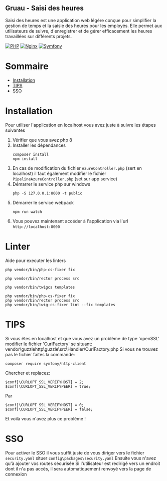 Gruau - Saisi des heures
--------
Saisi des heures est une application web légère conçue pour simplifier la gestion de temps 
et la saisie des heures pour les employés. Elle permet aux utilisateurs de suivre, 
d'enregistrer et de gérer efficacement les heures travaillées sur différents projets. 

[![PHP](https://img.shields.io/badge/PHP-8.0.2-brightgreen.svg?logo=php&logoColor=white)](https://www.php.net/)
[![Nginx](https://img.shields.io/badge/Nginx-latest-brightgreen.svg?logo=nginx&logoColor=white)](https://www.nginx.com/)
[![Symfony](https://img.shields.io/badge/Symfony-6.*-brightgreen.svg?logo=symfony&logoColor=white)](https://www.symfony.com/)

# Sommaire
<!-- START doctoc generated TOC please keep comment here to allow auto update -->
<!-- DON'T EDIT THIS SECTION, INSTEAD RE-RUN doctoc TO UPDATE -->

- [Installation](#installation)
- [TIPS](#tips)
- [SSO](#sso)

<!-- END doctoc generated TOC please keep comment here to allow auto update -->


# Installation

Pour utiliser l'application en localhost vous avez juste à suivre les étapes suivantes

1. Vérifier que vous avez php 8
2. Installer les dépendances
   ```shell 
   composer install
   npm install
   ```
3. En cas de modification du fichier `AzureController.php` (sert en localhost) il faut également modifier le fichier `PipelineAzureController.php` (set sur app service)
4. Démarrer le service php sur windows
   ```shell
   php -S 127.0.0.1:8000 -t public
   ```
6. Démarrer le service webpack
   ```shell
   npm run watch
   ```
7. Vous pouvez maintenant accéder à l'application via l'url `http://localhost:8000`

# Linter
Aide pour executer les linters
```shell
php vendor/bin/php-cs-fixer fix
```

```shell
php vendor/bin/rector process src
```

```shell
php vendor/bin/twigcs templates
```

```shell
php vendor/bin/php-cs-fixer fix
php vendor/bin/rector process src
php vendor/bin/twig-cs-fixer lint --fix templates
```


# TIPS

Si vous êtes en localhost et que vous avez un problème de type 'openSSL' modifier le fichier 'CurlFactory' se situant: vendor\guzzlehttp\guzzle\src\Handler\CurlFactory.php
Si vous ne trouvez pas le fichier faites la commande:
```shell
composer require symfony/http-client
```

Chercher et replacez:

```
$conf[\CURLOPT_SSL_VERIFYHOST] = 2;
$conf[\CURLOPT_SSL_VERIFYPEER] = true;
```

Par

```
$conf[\CURLOPT_SSL_VERIFYHOST] = 0;
$conf[\CURLOPT_SSL_VERIFYPEER] = false;
```

Et voilà vous n'avez plus ce problème !

# SSO

Pour activer le SSO il vous suffit juste de vous diriger vers le fichier `security.yaml` situer `config\packages\security.yaml`
Ensuite vous n'avez qu'à ajouter vos routes sécurisée
Si l'utilisateur est redirigé vers un endroit dont il n'a pas accès, il sera automatiquement renvoyé vers la page de connexion
